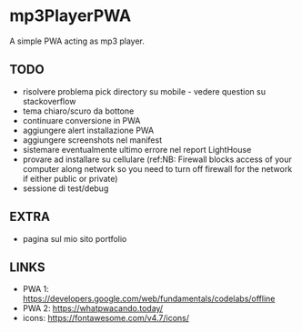 # mp3PlayerPWA
A simple PWA acting as mp3 player. 


## TODO

+ risolvere problema pick directory su mobile - vedere question su stackoverflow
+ tema chiaro/scuro da bottone
+ continuare conversione in PWA
+ aggiungere alert installazione PWA
+ aggiungere screenshots nel manifest
+ sistemare eventualmente ultimo errore nel report LightHouse
+ provare ad installare su cellulare (ref:NB: Firewall blocks access of your computer along network so you need to turn off firewall for the network if either public or private)
+ sessione di test/debug


## EXTRA
+ pagina sul mio sito portfolio


## LINKS
+ PWA 1: https://developers.google.com/web/fundamentals/codelabs/offline
+ PWA 2: https://whatpwacando.today/
+ icons: https://fontawesome.com/v4.7/icons/
